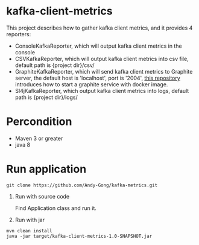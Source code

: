 # kafka-client-metrics
This project describes how to gather kafka client metrics, and it provides 4 reporters:
- ConsoleKafkaReporter, which will output kafka client metrics in the console
- CSVKafkaReporter, which will output kafka client metrics into csv file, default path is {project dir}/csv/ 
- GraphiteKafkaReporter, which will send kafka client metrics to Graphite server, the default host is 'localhost', port is '2004', [this repository](https://github.com/hopsoft/docker-graphite-statsd) introduces how to start a graphite service with docker image.
- Sl4jKafkaReporter, which output kafka client metrics into logs, default path is {project dir}/logs/

# Percondition
- Maven 3 or greater
- java 8


# Run application

```
git clone https://github.com/Andy-Gong/kafka-metrics.git
```

1. Run with source code

   Find Application class and run it.

2. Run with jar

```
mvn clean install
java -jar target/kafka-client-metrics-1.0-SNAPSHOT.jar
```
